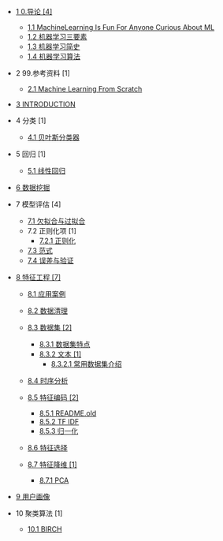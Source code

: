   - [1 0.导论 [4]](/0.导论/README.md)
    - [1.1 MachineLearning Is Fun For Anyone Curious About ML](/0.导论/MachineLearning-Is-Fun-For-Anyone-Curious-About-ML.md)
    - [1.2 机器学习三要素](/0.导论/机器学习三要素.md)
    - [1.3 机器学习简史](/0.导论/机器学习简史.md)
    - [1.4 机器学习算法](/0.导论/机器学习算法.md)
  - 2 99.参考资料 [1]
    - [2.1 Machine Learning From Scratch](/99.参考资料/Machine%20Learning%20From%20Scratch/README.md)
      
  - [3 INTRODUCTION](/INTRODUCTION.md)
  - 4 分类 [1]
    - [4.1 贝叶斯分类器](/分类/贝叶斯分类器.md)
  - 5 回归 [1]
    - [5.1 线性回归](/回归/线性回归.md)
  - [6 数据挖掘](/数据挖掘/README.md)
    
  - 7 模型评估 [4]
    - [7.1 欠拟合与过拟合](/模型评估/欠拟合与过拟合.md)
    - 7.2 正则化项 [1]
      - [7.2.1 正则化](/模型评估/正则化项/正则化.md)
    - [7.3 范式](/模型评估/范式.md)
    - [7.4 误差与验证](/模型评估/误差与验证.md)
  - [8 特征工程 [7]](/特征工程/README.md)
    - [8.1 应用案例](/特征工程/应用案例/README.md)
      
    - [8.2 数据清理](/特征工程/数据清理/README.md)
      
    - [8.3 数据集 [2]](/特征工程/数据集/README.md)
      - [8.3.1 数据集特点](/特征工程/数据集/数据集特点.md)
      - [8.3.2 文本 [1]](/特征工程/数据集/文本/README.md)
        - [8.3.2.1 常用数据集介绍](/特征工程/数据集/文本/常用数据集介绍.md)
    - [8.4 时序分析](/特征工程/时序分析/README.md)
      
    - [8.5 特征编码 [2]](/特征工程/特征编码/README.md)
      - [8.5.1 README.old](/特征工程/特征编码/README.old.md)
      - [8.5.2 TF IDF](/特征工程/特征编码/TF-IDF.md)
      - [8.5.3 归一化](/特征工程/特征编码/归一化.md)
    - [8.6 特征选择](/特征工程/特征选择/README.md)
      
    - [8.7 特征降维 [1]](/特征工程/特征降维/README.md)
      - [8.7.1 PCA](/特征工程/特征降维/PCA.md)
  - [9 用户画像](/用户画像/README.md)
    
  - 10 聚类算法 [1]
    - [10.1 BIRCH](/聚类算法/BIRCH.md)